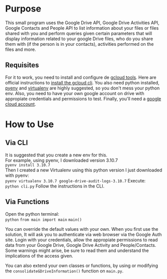 # Purpose
This small program uses the Google Drive API, Google Drive Activities API, Google Contacts and People API to list information
about your files or files shared with you and perform queries given certain parameters that will display information related to your
google Drive files, who do you share them with (if the person is in your contacts), activities performed on the files and more.

## Requisites
For it to work, you need to install and configure de [gcloud tools](https://cloud.google.com/sdk/gcloud).
Here are official instructions to [install the gcloud cli](https://cloud.google.com/sdk/docs/install).
You also need python installed, [pyenv](https://github.com/pyenv/pyenv) and [virtualenv](https://virtualenv.pypa.io/en/latest/) are highly suggested, so you don't mess your python env.
Also, you need to have your own google account on drive with appropiate credentials and permissions to test.
Finally, you'll need a [google cloud account](https://console.cloud.google.com).

# How to Use
## Via CLI
It is suggested that you create a new env for this.  
For example, using pyenv, I downloaded version 3.10.7  
```pyenv install 3.10.7```  
Then I created a new Virtualenv using this python version I just downloaded with pyenv:  
```pyenv virtualenv 3.10.7 google-drive-audit-logs-3.10.7```
Execute:  
```python cli.py```
Follow the instructions in the CLI.

## Via Functions
Open the python terminal:  
```python```
```from main import main```
```main()```

You can override the default values with your own.
When you first use the solution, It will ask you to authenticate via web browser via the Google Auth site.
Login with your credentials, allow the appropiate permissions to read data from your Google Drive, Google Drive Activity and People/Contacts.
Some warnings might arise, be sure to read them and understand the implications of the access given.

You can also extend your own classes or functions, by using or modifying the `consolidateGDriveInformation()` function on `main.py`.
